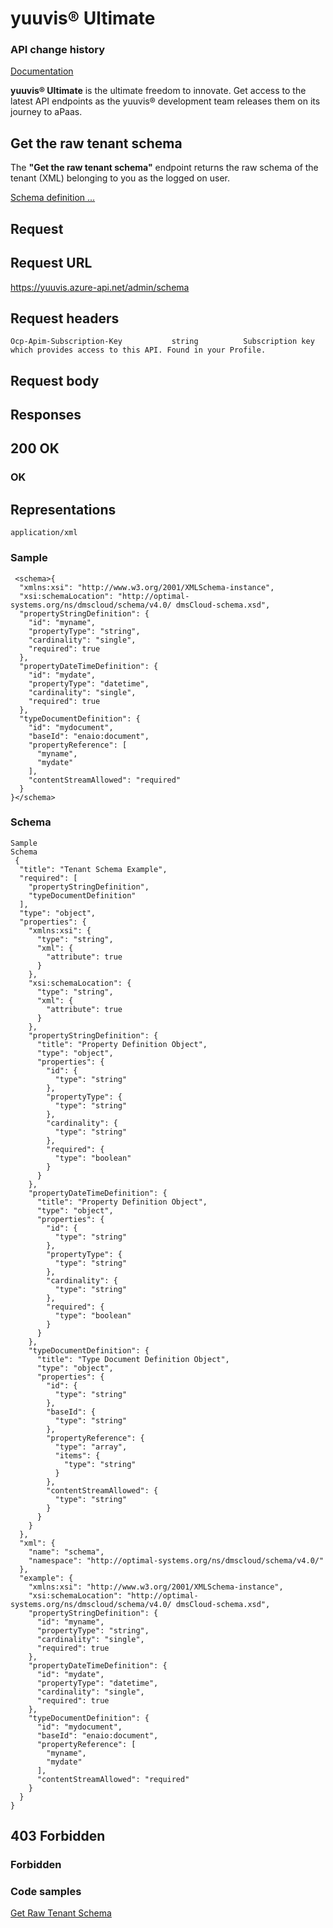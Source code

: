 # yuuvis® Ultimate

### API change history

[Documentation](https://yuuvis.portal.azure-api.net/how-to)

**yuuvis® Ultimate** is the ultimate freedom to innovate. Get access to the latest API endpoints as the yuuvis® development team releases them on its journey to aPaas.

## Get the raw tenant schema

The **"Get the raw tenant schema"** endpoint returns the raw schema of the tenant (XML) belonging to you as the logged on user.

[Schema definition ...](https://yuuvis.portal.azure-api.net/how-to/schema)

## Request

## Request URL

https://yuuvis.azure-api.net/admin/schema

## Request headers

```
Ocp-Apim-Subscription-Key           string          Subscription key which provides access to this API. Found in your Profile.

```

## Request body

## Responses

## 200 OK

### OK

## Representations

`application/xml`

### Sample

```
 <schema>{
  "xmlns:xsi": "http://www.w3.org/2001/XMLSchema-instance",
  "xsi:schemaLocation": "http://optimal-systems.org/ns/dmscloud/schema/v4.0/ dmsCloud-schema.xsd",
  "propertyStringDefinition": {
    "id": "myname",
    "propertyType": "string",
    "cardinality": "single",
    "required": true
  },
  "propertyDateTimeDefinition": {
    "id": "mydate",
    "propertyType": "datetime",
    "cardinality": "single",
    "required": true
  },
  "typeDocumentDefinition": {
    "id": "mydocument",
    "baseId": "enaio:document",
    "propertyReference": [
      "myname",
      "mydate"
    ],
    "contentStreamAllowed": "required"
  }
}</schema>

```
### Schema

```
Sample
Schema
 {
  "title": "Tenant Schema Example",
  "required": [
    "propertyStringDefinition",
    "typeDocumentDefinition"
  ],
  "type": "object",
  "properties": {
    "xmlns:xsi": {
      "type": "string",
      "xml": {
        "attribute": true
      }
    },
    "xsi:schemaLocation": {
      "type": "string",
      "xml": {
        "attribute": true
      }
    },
    "propertyStringDefinition": {
      "title": "Property Definition Object",
      "type": "object",
      "properties": {
        "id": {
          "type": "string"
        },
        "propertyType": {
          "type": "string"
        },
        "cardinality": {
          "type": "string"
        },
        "required": {
          "type": "boolean"
        }
      }
    },
    "propertyDateTimeDefinition": {
      "title": "Property Definition Object",
      "type": "object",
      "properties": {
        "id": {
          "type": "string"
        },
        "propertyType": {
          "type": "string"
        },
        "cardinality": {
          "type": "string"
        },
        "required": {
          "type": "boolean"
        }
      }
    },
    "typeDocumentDefinition": {
      "title": "Type Document Definition Object",
      "type": "object",
      "properties": {
        "id": {
          "type": "string"
        },
        "baseId": {
          "type": "string"
        },
        "propertyReference": {
          "type": "array",
          "items": {
            "type": "string"
          }
        },
        "contentStreamAllowed": {
          "type": "string"
        }
      }
    }
  },
  "xml": {
    "name": "schema",
    "namespace": "http://optimal-systems.org/ns/dmscloud/schema/v4.0/"
  },
  "example": {
    "xmlns:xsi": "http://www.w3.org/2001/XMLSchema-instance",
    "xsi:schemaLocation": "http://optimal-systems.org/ns/dmscloud/schema/v4.0/ dmsCloud-schema.xsd",
    "propertyStringDefinition": {
      "id": "myname",
      "propertyType": "string",
      "cardinality": "single",
      "required": true
    },
    "propertyDateTimeDefinition": {
      "id": "mydate",
      "propertyType": "datetime",
      "cardinality": "single",
      "required": true
    },
    "typeDocumentDefinition": {
      "id": "mydocument",
      "baseId": "enaio:document",
      "propertyReference": [
        "myname",
        "mydate"
      ],
      "contentStreamAllowed": "required"
    }
  }
}
```

## 403 Forbidden

### Forbidden

### Code samples
[Get Raw Tenant Schema](./get-Raw-Tenant-Schema-to-yuuvis.html)